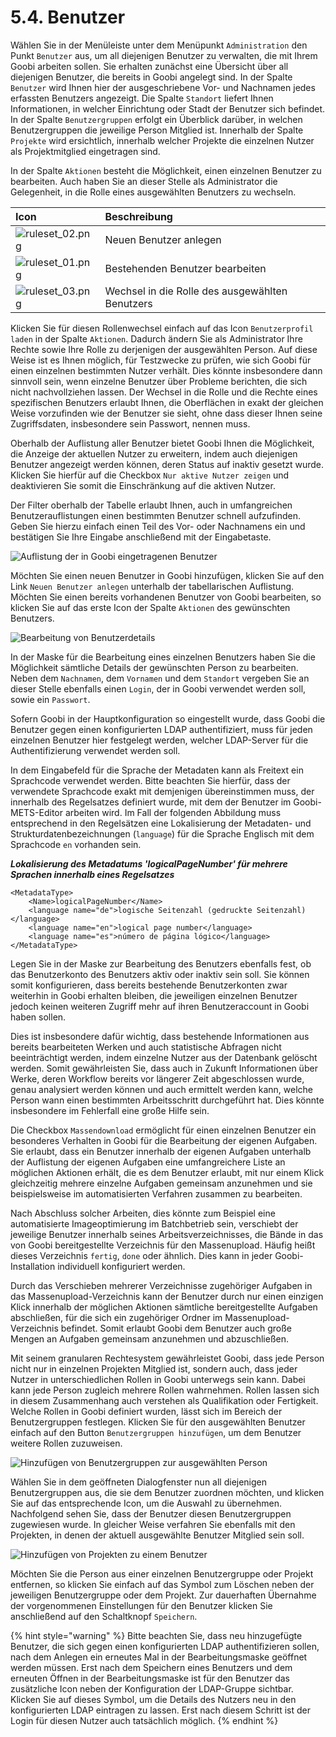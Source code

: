 # 5.4. Benutzer

Wählen Sie in der Menüleiste unter dem Menüpunkt `Administration` den Punkt `Benutzer` aus, um all diejenigen Benutzer zu verwalten, die mit Ihrem Goobi arbeiten sollen. Sie erhalten zunächst eine Übersicht über all diejenigen Benutzer, die bereits in Goobi angelegt sind. In der Spalte `Benutzer` wird Ihnen hier der ausgeschriebene Vor- und Nachnamen jedes erfassten Benutzers angezeigt. Die Spalte `Standort` liefert Ihnen Informationen, in welcher Einrichtung oder Stadt der Benutzer sich befindet. In der Spalte `Benutzergruppen` erfolgt ein Überblick darüber, in welchen Benutzergruppen die jeweilige Person Mitglied ist. Innerhalb der Spalte `Projekte` wird ersichtlich, innerhalb welcher Projekte die einzelnen Nutzer als Projektmitglied eingetragen sind.

In der Spalte `Aktionen` besteht die Möglichkeit, einen einzelnen Benutzer zu bearbeiten. Auch haben Sie an dieser Stelle als Administrator die Gelegenheit, in die Rolle eines ausgewählten Benutzers zu wechseln.

| Icon | Beschreibung |
| :--- | :--- |
| ![ruleset\_02.png](../.gitbook/assets/ruleset_02.png) | Neuen Benutzer anlegen |
| ![ruleset\_01.png](../.gitbook/assets/ruleset_01.png) | Bestehenden Benutzer bearbeiten |
| ![ruleset\_03.png](../.gitbook/assets/ruleset_03.png) | Wechsel in die Rolle des ausgewählten Benutzers |

Klicken Sie für diesen Rollenwechsel einfach auf das Icon `Benutzerprofil laden` in der Spalte `Aktionen`. Dadurch ändern Sie als Administrator Ihre Rechte sowie Ihre Rolle zu derjenigen der ausgewählten Person. Auf diese Weise ist es Ihnen möglich, für Testzwecke zu prüfen, wie sich Goobi für einen einzelnen bestimmten Nutzer verhält. Dies könnte insbesondere dann sinnvoll sein, wenn einzelne Benutzer über Probleme berichten, die sich nicht nachvollziehen lassen. Der Wechsel in die Rolle und die Rechte eines spezifischen Benutzers erlaubt Ihnen, die Oberflächen in exakt der gleichen Weise vorzufinden wie der Benutzer sie sieht, ohne dass dieser Ihnen seine Zugriffsdaten, insbesondere sein Passwort, nennen muss.

Oberhalb der Auflistung aller Benutzer bietet Goobi Ihnen die Möglichkeit, die Anzeige der aktuellen Nutzer zu erweitern, indem auch diejenigen Benutzer angezeigt werden können, deren Status auf inaktiv gesetzt wurde. Klicken Sie hierfür auf die Checkbox `Nur aktive Nutzer zeigen` und deaktivieren Sie somit die Einschränkung auf die aktiven Nutzer.

Der Filter oberhalb der Tabelle erlaubt Ihnen, auch in umfangreichen Benutzerauflistungen einen bestimmten Benutzer schnell aufzufinden. Geben Sie hierzu einfach einen Teil des Vor- oder Nachnamens ein und bestätigen Sie Ihre Eingabe anschließend mit der Eingabetaste.

![Auflistung der in Goobi eingetragenen Benutzer](../.gitbook/assets/062d.png)

Möchten Sie einen neuen Benutzer in Goobi hinzufügen, klicken Sie auf den Link `Neuen Benutzer anlegen` unterhalb der tabellarischen Auflistung. Möchten Sie einen bereits vorhandenen Benutzer von Goobi bearbeiten, so klicken Sie auf das erste Icon der Spalte `Aktionen` des gewünschten Benutzers.

![Bearbeitung von Benutzerdetails](../.gitbook/assets/063d.png)

In der Maske für die Bearbeitung eines einzelnen Benutzers haben Sie die Möglichkeit sämtliche Details der gewünschten Person zu bearbeiten. Neben dem `Nachnamen`, dem `Vornamen` und dem `Standort` vergeben Sie an dieser Stelle ebenfalls einen `Login`, der in Goobi verwendet werden soll, sowie ein `Passwort`.

Sofern Goobi in der Hauptkonfiguration so eingestellt wurde, dass Goobi die Benutzer gegen einen konfigurierten LDAP authentifiziert, muss für jeden einzelnen Benutzer hier festgelegt werden, welcher LDAP-Server für die Authentifizierung verwendet werden soll.

In dem Eingabefeld für die Sprache der Metadaten kann als Freitext ein Sprachcode verwendet werden. Bitte beachten Sie hierfür, dass der verwendete Sprachcode exakt mit demjenigen übereinstimmen muss, der innerhalb des Regelsatzes definiert wurde, mit dem der Benutzer im Goobi-METS-Editor arbeiten wird. Im Fall der folgenden Abbildung muss entsprechend in den Regelsätzen eine Lokalisierung der Metadaten- und Strukturdatenbezeichnungen \(`language`\) für die Sprache Englisch mit dem Sprachcode `en` vorhanden sein.

_**Lokalisierung des Metadatums 'logicalPageNumber' für mehrere Sprachen innerhalb eines Regelsatzes**_

```markup
<MetadataType>
    <Name>logicalPageNumber</Name>
    <language name="de">logische Seitenzahl (gedruckte Seitenzahl)</language>
    <language name="en">logical page number</language>
    <language name="es">número de página lógico</language>
</MetadataType>
```

Legen Sie in der Maske zur Bearbeitung des Benutzers ebenfalls fest, ob das Benutzerkonto des Benutzers aktiv oder inaktiv sein soll. Sie können somit konfigurieren, dass bereits bestehende Benutzerkonten zwar weiterhin in Goobi erhalten bleiben, die jeweiligen einzelnen Benutzer jedoch keinen weiteren Zugriff mehr auf ihren Benutzeraccount in Goobi haben sollen.

Dies ist insbesondere dafür wichtig, dass bestehende Informationen aus bereits bearbeiteten Werken und auch statistische Abfragen nicht beeinträchtigt werden, indem einzelne Nutzer aus der Datenbank gelöscht werden. Somit gewährleisten Sie, dass auch in Zukunft Informationen über Werke, deren Workflow bereits vor längerer Zeit abgeschlossen wurde, genau analysiert werden können und auch ermittelt werden kann, welche Person wann einen bestimmten Arbeitsschritt durchgeführt hat. Dies könnte insbesondere im Fehlerfall eine große Hilfe sein.

Die Checkbox `Massendownload` ermöglicht für einen einzelnen Benutzer ein besonderes Verhalten in Goobi für die Bearbeitung der eigenen Aufgaben. Sie erlaubt, dass ein Benutzer innerhalb der eigenen Aufgaben unterhalb der Auflistung der eigenen Aufgaben eine umfangreichere Liste an möglichen Aktionen erhält, die es dem Benutzer erlaubt, mit nur einem Klick gleichzeitig mehrere einzelne Aufgaben gemeinsam anzunehmen und sie beispielsweise im automatisierten Verfahren zusammen zu bearbeiten.

Nach Abschluss solcher Arbeiten, dies könnte zum Beispiel eine automatisierte Imageoptimierung im Batchbetrieb sein, verschiebt der jeweilige Benutzer innerhalb seines Arbeitsverzeichnisses, die Bände in das von Goobi bereitgestellte Verzeichnis für den Massenupload. Häufig heißt dieses Verzeichnis `fertig`, `done` oder ähnlich. Dies kann in jeder Goobi-Installation individuell konfiguriert werden.

Durch das Verschieben mehrerer Verzeichnisse zugehöriger Aufgaben in das Massenupload-Verzeichnis kann der Benutzer durch nur einen einzigen Klick innerhalb der möglichen Aktionen sämtliche bereitgestellte Aufgaben abschließen, für die sich ein zugehöriger Ordner im Massenupload-Verzeichnis befindet. Somit erlaubt Goobi dem Benutzer auch große Mengen an Aufgaben gemeinsam anzunehmen und abzuschließen.

Mit seinem granularen Rechtesystem gewährleistet Goobi, dass jede Person nicht nur in einzelnen Projekten Mitglied ist, sondern auch, dass jeder Nutzer in unterschiedlichen Rollen in Goobi unterwegs sein kann. Dabei kann jede Person zugleich mehrere Rollen wahrnehmen. Rollen lassen sich in diesem Zusammenhang auch verstehen als Qualifikation oder Fertigkeit. Welche Rollen in Goobi definiert wurden, lässt sich im Bereich der Benutzergruppen festlegen. Klicken Sie für den ausgewählten Benutzer einfach auf den Button `Benutzergruppen hinzufügen`, um dem Benutzer weitere Rollen zuzuweisen.

![Hinzuf&#xFC;gen von Benutzergruppen zur ausgew&#xE4;hlten Person](../.gitbook/assets/064d.png)

Wählen Sie in dem geöffneten Dialogfenster nun all diejenigen Benutzergruppen aus, die sie dem Benutzer zuordnen möchten, und klicken Sie auf das entsprechende Icon, um die Auswahl zu übernehmen. Nachfolgend sehen Sie, dass der Benutzer diesen Benutzergruppen zugewiesen wurde. In gleicher Weise verfahren Sie ebenfalls mit den Projekten, in denen der aktuell ausgewählte Benutzer Mitglied sein soll.

![Hinzuf&#xFC;gen von Projekten zu einem Benutzer](../.gitbook/assets/065d.png)

Möchten Sie die Person aus einer einzelnen Benutzergruppe oder Projekt entfernen, so klicken Sie einfach auf das Symbol zum Löschen neben der jeweiligen Benutzergruppe oder dem Projekt. Zur dauerhaften Übernahme der vorgenommenen Einstellungen für den Benutzer klicken Sie anschließend auf den Schaltknopf `Speichern`.

{% hint style="warning" %}
Bitte beachten Sie, dass neu hinzugefügte Benutzer, die sich gegen einen konfigurierten LDAP authentifizieren sollen, nach dem Anlegen ein erneutes Mal in der Bearbeitungsmaske geöffnet werden müssen. Erst nach dem Speichern eines Benutzers und dem erneuten Öffnen in der Bearbeitungsmaske ist für den Benutzer das zusätzliche Icon neben der Konfiguration der LDAP-Gruppe sichtbar. Klicken Sie auf dieses Symbol, um die Details des Nutzers neu in den konfigurierten LDAP eintragen zu lassen. Erst nach diesem Schritt ist der Login für diesen Nutzer auch tatsächlich möglich.
{% endhint %}

